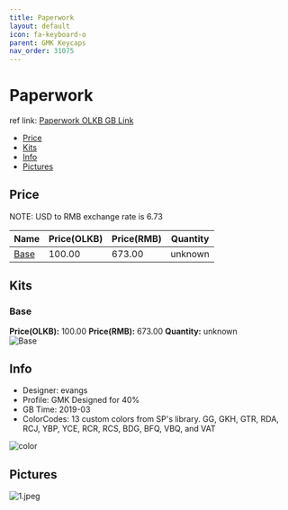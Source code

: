```yaml
---
title: Paperwork
layout: default
icon: fa-keyboard-o
parent: GMK Keycaps
nav_order: 31075
---
```


# Paperwork

ref link: [Paperwork OLKB GB Link](https://olkb.com/parts/gmk-paperwork)

* [Price](#price)
* [Kits](#kits)
* [Info](#info)
* [Pictures](#pictures)


## Price  
NOTE: USD to RMB exchange rate is 6.73

| Name          | Price(OLKB)    |  Price(RMB) | Quantity |
| ------------- | ------------ |  ---------- | -------- |
|[Base](#base)|100.00|673.00|unknown|


## Kits
### Base
**Price(OLKB):** 100.00    **Price(RMB):** 673.00    **Quantity:** unknown  
<img src="{{ 'assets/images/gmk-keycaps/paperwork/kits_pics/base.jpeg' | relative_url }}" alt="Base" class="image featured">


## Info
* Designer: evangs 
* Profile: GMK Designed for 40%
* GB Time: 2019-03
* ColorCodes: 13 custom colors from SP's library. GG, GKH, GTR, RDA, RCJ, YBP, YCE, RCR, RCS, BDG, BFQ, VBQ, and VAT  
<img src="{{ 'assets/images/gmk-keycaps/paperwork/color.jpg' | relative_url }}" alt="color" class="image featured">


## Pictures
<img src="{{ 'assets/images/gmk-keycaps/paperwork/rendering_pics/1.jpeg' | relative_url }}" alt="1.jpeg" class="image featured">
